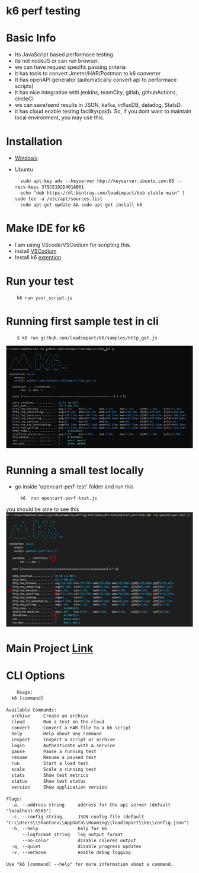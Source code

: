 # k6 perf testing

# Basic Info 
- Its JavaScript based performace testing 
- its not nodeJS or can run browser. 
- we can have request specific passing criteria 
- it has tools to convert Jmeter/HAR/Postman to k6 converter
- It has openAPI generator (automatically convert api to performace scripts)
- it has nice integration with jenkins, teamCity, gitlab, githubActions, circleCI
- we can save/send results in JSON, kafka, influxDB, datadog, StatsD.
- it has cloud enable testing facility(paid). So, if you dont want to maintain local environment, you may use this. 

# Installation 
- [Windows](https://dl.bintray.com/loadimpact/windows/k6-latest-amd64.msi)
- Ubuntu 

		sudo apt-key adv --keyserver hkp://keyserver.ubuntu.com:80 --recv-keys 379CE192D401AB61
		echo "deb https://dl.bintray.com/loadimpact/deb stable main" | sudo tee -a /etc/apt/sources.list
		sudo apt-get update && sudo apt-get install k6

# Make IDE for k6
- I am using VScode/VSCodium for scripting this. 
- install [VSCodium](https://github.com/VSCodium/vscodium/releases)
- Install k6 [extention](https://marketplace.visualstudio.com/items?itemName=k6.k6)

# Run your test 

		k6 run your_script.js

# Running first sample test in cli

		$ k6 run github.com/loadimpact/k6/samples/http_get.js
		
![results](./images/first-test.jpg)


# Running a small test locally
- go inside 'opencart-perf-test' folder and run this 

		k6  run opencart-perf-test.js
		
you should be able to see this 
![test report](./opencart-perf-test/first-run-single-user-opencart.jpg)


# Main Project [Link](https://k6.io/open-source)

# CLI Options 

		Usage:
	  k6 [command]

	Available Commands:
	  archive     Create an archive
	  cloud       Run a test on the cloud
	  convert     Convert a HAR file to a k6 script
	  help        Help about any command
	  inspect     Inspect a script or archive
	  login       Authenticate with a service
	  pause       Pause a running test
	  resume      Resume a paused test
	  run         Start a load test
	  scale       Scale a running test
	  stats       Show test metrics
	  status      Show test status
	  version     Show application version

	Flags:
	  -a, --address string     address for the api server (default "localhost:6565")
	  -c, --config string      JSON config file (default "C:\\Users\\Shantonu\\AppData\\Roaming\\loadimpact\\k6\\config.json")
	  -h, --help               help for k6
		  --logformat string   log output format
		  --no-color           disable colored output
	  -q, --quiet              disable progress updates
	  -v, --verbose            enable debug logging

	Use "k6 [command] --help" for more information about a command.